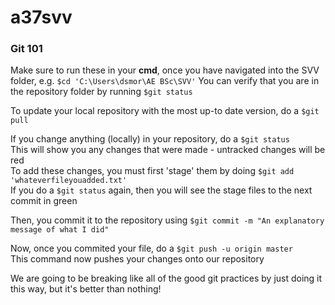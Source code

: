 # a37svv
### Git 101
Make sure to run these in your **cmd**, once you have navigated into the SVV folder, e.g. `$cd 'C:\Users\dsmor\AE BSc\SVV'`
You can verify that you are in the repository folder by running `$git status`  

To update your local repository with the most up-to date version, do a `$git pull`  

If you change anything (locally) in your repository, do a `$git status`  
This will show you any changes that were made - untracked changes will be red  
To add these changes, you must first 'stage' them by doing `$git add 'whateverfileyouadded.txt'`  
If you do a `$git status` again, then you will see the stage files to the next commit in green

Then, you commit it to the repository using `$git commit -m "An explanatory message of what I did"`  

Now, once you commited your file, do a `$git push -u origin master`  
This command now pushes your changes onto our repository  



We are going to be breaking like all of the good git practices by just doing it this way, but it's better than nothing!



